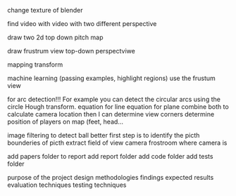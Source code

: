 change texture of blender



find video with video with two different perspective



draw two 2d top down pitch map

draw frustrum view top-down perspectviwe

mapping transform


machine learning (passing examples, highlight regions) use the frustum view



for arc detection!!!
For example you can detect the circular arcs using the circle Hough transform.
equation for line
equation for plane
combine both to calculate camera location
then I can determine view corners
determine position of players on map (feet, head...




image filtering to detect ball better
first step is to identify the picth
bounderies of picth
extract field of view
camera frostroom
where camera is




add papers folder to report
add report folder
add code folder
add tests folder

purpose of the project
design methodologies
findings
expected results
evaluation techniques
testing techniques

